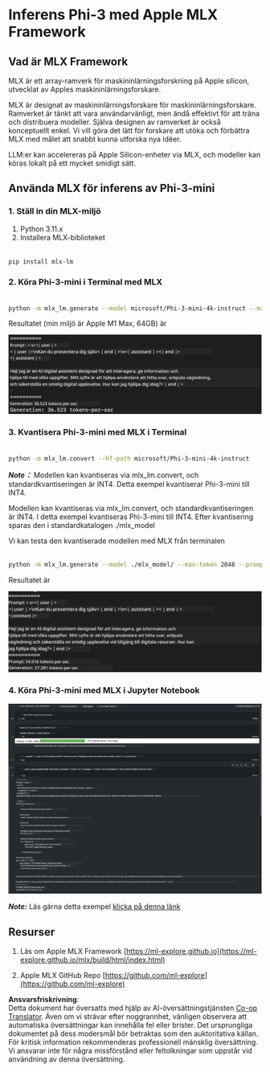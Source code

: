 <!--
CO_OP_TRANSLATOR_METADATA:
{
  "original_hash": "dcb656f3d206fc4968e236deec5d4384",
  "translation_date": "2025-07-16T21:03:28+00:00",
  "source_file": "md/01.Introduction/03/MLX_Inference.md",
  "language_code": "sv"
}
-->
# **Inferens Phi-3 med Apple MLX Framework**

## **Vad är MLX Framework**

MLX är ett array-ramverk för maskininlärningsforskning på Apple silicon, utvecklat av Apples maskininlärningsforskare.

MLX är designat av maskininlärningsforskare för maskininlärningsforskare. Ramverket är tänkt att vara användarvänligt, men ändå effektivt för att träna och distribuera modeller. Själva designen av ramverket är också konceptuellt enkel. Vi vill göra det lätt för forskare att utöka och förbättra MLX med målet att snabbt kunna utforska nya idéer.

LLM:er kan accelereras på Apple Silicon-enheter via MLX, och modeller kan köras lokalt på ett mycket smidigt sätt.

## **Använda MLX för inferens av Phi-3-mini**

### **1. Ställ in din MLX-miljö**

1. Python 3.11.x  
2. Installera MLX-biblioteket

```bash

pip install mlx-lm

```

### **2. Köra Phi-3-mini i Terminal med MLX**

```bash

python -m mlx_lm.generate --model microsoft/Phi-3-mini-4k-instruct --max-token 2048 --prompt  "<|user|>\nCan you introduce yourself<|end|>\n<|assistant|>"

```

Resultatet (min miljö är Apple M1 Max, 64GB) är

![Terminal](../../../../../translated_images/01.5cf57df8f7407cf9281c0237f4e69c3728b8817253aad0835d14108b07c83c88.sv.png)

### **3. Kvantisera Phi-3-mini med MLX i Terminal**

```bash

python -m mlx_lm.convert --hf-path microsoft/Phi-3-mini-4k-instruct

```

***Note：*** Modellen kan kvantiseras via mlx_lm.convert, och standardkvantiseringen är INT4. Detta exempel kvantiserar Phi-3-mini till INT4.

Modellen kan kvantiseras via mlx_lm.convert, och standardkvantiseringen är INT4. I detta exempel kvantiseras Phi-3-mini till INT4. Efter kvantisering sparas den i standardkatalogen ./mlx_model

Vi kan testa den kvantiserade modellen med MLX från terminalen

```bash

python -m mlx_lm.generate --model ./mlx_model/ --max-token 2048 --prompt  "<|user|>\nCan you introduce yourself<|end|>\n<|assistant|>"

```

Resultatet är

![INT4](../../../../../translated_images/02.7b188681a8eadbc111aba8d8006e4b3671788947a99a46329261e169dd2ec29f.sv.png)

### **4. Köra Phi-3-mini med MLX i Jupyter Notebook**

![Notebook](../../../../../translated_images/03.b9705a3a5aaa89f9eb0ca04c1a4565dfe4a5e8cc68604227d2eab149fef1d3c7.sv.png)

***Note:*** Läs gärna detta exempel [klicka på denna länk](../../../../../code/03.Inference/MLX/MLX_DEMO.ipynb)

## **Resurser**

1. Läs om Apple MLX Framework [https://ml-explore.github.io](https://ml-explore.github.io/mlx/build/html/index.html)

2. Apple MLX GitHub Repo [https://github.com/ml-explore](https://github.com/ml-explore)

**Ansvarsfriskrivning**:  
Detta dokument har översatts med hjälp av AI-översättningstjänsten [Co-op Translator](https://github.com/Azure/co-op-translator). Även om vi strävar efter noggrannhet, vänligen observera att automatiska översättningar kan innehålla fel eller brister. Det ursprungliga dokumentet på dess modersmål bör betraktas som den auktoritativa källan. För kritisk information rekommenderas professionell mänsklig översättning. Vi ansvarar inte för några missförstånd eller feltolkningar som uppstår vid användning av denna översättning.